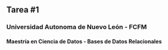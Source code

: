 ## Tarea #1
### Universidad Autonoma de Nuevo León - FCFM
#### Maestría en Ciencia de Datos - Bases de Datos Relacionales
